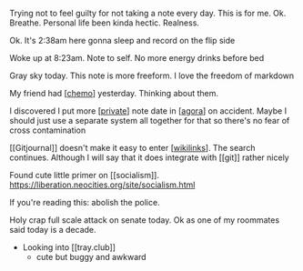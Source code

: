Trying not to feel guilty for not taking a note every day. This is for me. Ok. Breathe. Personal life been kinda hectic. Realness. 

Ok. It's 2:38am here gonna sleep and record on the flip side

Woke up at 8:23am. Note to self. No more energy drinks before bed

Gray sky today. This note is more freeform. I love the freedom of markdown

My friend had [[chemo]] yesterday. Thinking about them. 

I discovered I put more [[private]] note date in [[agora]] on accident. Maybe I should just use a separate system all together for that so there's no fear of cross contamination

[[Gitjournal]] doesn't make it easy to enter [[wikilinks]]. The search continues. Although I will say that it does integrate with [[git]] rather nicely

Found cute little primer on [[socialism]]. https://liberation.neocities.org/site/socialism.html

If you're reading this: abolish the police.

Holy crap full scale attack on senate today. Ok as one of my roommates said today is a decade.

-	Looking into [[tray.club]]
	-	cute but buggy and awkward
	

[//begin]: # "Autogenerated link references for markdown compatibility"
[chemo]: chemo.md "chemo"
[private]: private.md "private"
[agora]: agora.md "agora"
[wikilinks]: wikilinks.md "wikilinks"
[//end]: # "Autogenerated link references"